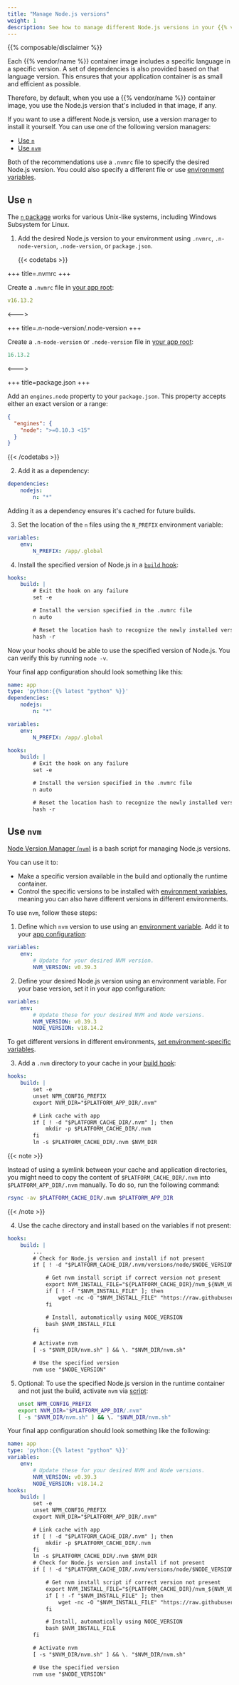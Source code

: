 ```yaml
---
title: "Manage Node.js versions"
weight: 1
description: See how to manage different Node.js versions in your {{% vendor/name %}} containers."
---
```


{{% composable/disclaimer %}}

Each {{% vendor/name %}} container image includes a specific language in a specific version.
A set of dependencies is also provided based on that language version.
This ensures that your application container is as small and efficient as possible.

Therefore, by default, when you use a {{% vendor/name %}} container image,
you use the Node.js version that's included in that image, if any.

If you want to use a different Node.js version, use a version manager to install it yourself.
You can use one of the following version managers:

*   [Use `n`](#use-n)
*   [Use `nvm`](#use-nvm)

Both of the recommendations use a `.nvmrc` file to specify the desired Node.js version.
You could also specify a different file or use [environment variables](../../development/variables/_index.md).

## Use `n`

The [`n` package](https://github.com/tj/n) works for various Unix-like systems,
including Windows Subsystem for Linux.

1.  Add the desired Node.js version to your environment using `.nvmrc`, `.n-node-version`, `.node-version`, or `package.json`.

    {{< codetabs >}}

\+++
title=.nvmrc
\+++

Create a `.nvmrc` file in [your app root](/create-apps/app-reference/single-runtime-image.md#root-directory):

```yaml {location=".nvmrc"}
v16.13.2
```

<--->

\+++
title=.n-node-version/.node-version
\+++

Create a `.n-node-version` or `.node-version` file in [your app root](/create-apps/app-reference/single-runtime-image.md#root-directory):

```yaml {location=".n-node-version or .node-version"}
16.13.2
```

<--->

\+++
title=package.json
\+++

Add an `engines.node` property to your `package.json`.
This property accepts either an exact version or a range:

```json {location="package.json"}
{
  "engines": {
    "node": ">=0.10.3 <15"
  }
}
```

{{< /codetabs >}}

2.  Add it as a dependency:

```yaml {configFile="app"}
dependencies:
    nodejs:
        n: "*"
```

Adding it as a dependency ensures it's cached for future builds.

3.  Set the location of the `n` files using the `N_PREFIX` environment variable:

```yaml {configFile="app"}
variables:
    env:
        N_PREFIX: /app/.global
```

4.  Install the specified version of Node.js in a [`build` hook](../../create-apps/hooks/hooks-comparison.md#build-hook):

```yaml {configFile="app"}
hooks:
    build: |
        # Exit the hook on any failure
        set -e

        # Install the version specified in the .nvmrc file
        n auto

        # Reset the location hash to recognize the newly installed version
        hash -r
```

Now your hooks should be able to use the specified version of Node.js.
You can verify this by running `node -v`.

Your final app configuration should look something like this:

```yaml {configFile="app"}
name: app
type: 'python:{{% latest "python" %}}'
dependencies:
    nodejs:
        n: "*"

variables:
    env:
        N_PREFIX: /app/.global

hooks:
    build: |
        # Exit the hook on any failure
        set -e

        # Install the version specified in the .nvmrc file
        n auto

        # Reset the location hash to recognize the newly installed version
        hash -r
```

## Use `nvm`

[Node Version Manager (`nvm`)](https://github.com/nvm-sh/nvm) is a bash script for managing Node.js versions.

You can use it to:

*   Make a specific version available in the build and optionally the runtime container.
*   Control the specific versions to be installed with [environment variables](../../development/variables/_index.md),
    meaning you can also have different versions in different environments.

To use `nvm`, follow these steps:

1.  Define which `nvm` version to use using an [environment variable](../../development/variables/_index.md).
    Add it to your [app configuration](../../create-apps/_index.md):

```yaml {configFile="app"}
variables:
    env:
        # Update for your desired NVM version.
        NVM_VERSION: v0.39.3
```

2.  Define your desired Node.js version using an environment variable.
    For your base version, set it in your app configuration:

```yaml {configFile="app"}
variables:
    env:
        # Update these for your desired NVM and Node versions.
        NVM_VERSION: v0.39.3
        NODE_VERSION: v18.14.2
```

To get different versions in different environments, [set environment-specific variables](../../development/variables/set-variables.md#create-environment-specific-variables).

3.  Add a `.nvm` directory to your cache in your [build hook](../../create-apps/hooks/_index.md):

```yaml {configFile="app"}
hooks:
    build: |
        set -e
        unset NPM_CONFIG_PREFIX
        export NVM_DIR="$PLATFORM_APP_DIR/.nvm"

        # Link cache with app
        if [ ! -d "$PLATFORM_CACHE_DIR/.nvm" ]; then
            mkdir -p $PLATFORM_CACHE_DIR/.nvm
        fi
        ln -s $PLATFORM_CACHE_DIR/.nvm $NVM_DIR
```

{{< note >}}

Instead of using a symlink between your cache and application directories,
you might need to copy the content of `$PLATFORM_CACHE_DIR/.nvm` into `$PLATFORM_APP_DIR/.nvm` manually.
To do so, run the following command:

```bash
rsync -av $PLATFORM_CACHE_DIR/.nvm $PLATFORM_APP_DIR
```

{{< /note >}}

4.  Use the cache directory and install based on the variables if not present:

```yaml {configFile="app"}
hooks:
    build: |
        ...
        # Check for Node.js version and install if not present
        if [ ! -d "$PLATFORM_CACHE_DIR/.nvm/versions/node/$NODE_VERSION" ]; then

            # Get nvm install script if correct version not present
            export NVM_INSTALL_FILE="${PLATFORM_CACHE_DIR}/nvm_${NVM_VERSION}_install.sh"
            if [ ! -f "$NVM_INSTALL_FILE" ]; then
                wget -nc -O "$NVM_INSTALL_FILE" "https://raw.githubusercontent.com/nvm-sh/nvm/$NVM_VERSION/install.sh"
            fi

            # Install, automatically using NODE_VERSION
            bash $NVM_INSTALL_FILE
        fi

        # Activate nvm
        [ -s "$NVM_DIR/nvm.sh" ] && \. "$NVM_DIR/nvm.sh"

        # Use the specified version
        nvm use "$NODE_VERSION"
```

5.  Optional: To use the specified Node.js version in the runtime container and not just the build,
    activate `nvm` via [script](../../development/variables/set-variables.md#set-variables-via-script):

    ```bash {location=".environment"}
    unset NPM_CONFIG_PREFIX
    export NVM_DIR="$PLATFORM_APP_DIR/.nvm"
    [ -s "$NVM_DIR/nvm.sh" ] && \. "$NVM_DIR/nvm.sh"
    ```

Your final app configuration should look something like the following:

```yaml {configFile="app"}
name: app
type: 'python:{{% latest "python" %}}'
variables:
    env:
        # Update these for your desired NVM and Node versions.
        NVM_VERSION: v0.39.3
        NODE_VERSION: v18.14.2
hooks:
    build: |
        set -e
        unset NPM_CONFIG_PREFIX
        export NVM_DIR="$PLATFORM_APP_DIR/.nvm"

        # Link cache with app
        if [ ! -d "$PLATFORM_CACHE_DIR/.nvm" ]; then
            mkdir -p $PLATFORM_CACHE_DIR/.nvm
        fi
        ln -s $PLATFORM_CACHE_DIR/.nvm $NVM_DIR
        # Check for Node.js version and install if not present
        if [ ! -d "$PLATFORM_CACHE_DIR/.nvm/versions/node/$NODE_VERSION" ]; then

            # Get nvm install script if correct version not present
            export NVM_INSTALL_FILE="${PLATFORM_CACHE_DIR}/nvm_${NVM_VERSION}_install.sh"
            if [ ! -f "$NVM_INSTALL_FILE" ]; then
                wget -nc -O "$NVM_INSTALL_FILE" "https://raw.githubusercontent.com/nvm-sh/nvm/$NVM_VERSION/install.sh"
            fi

            # Install, automatically using NODE_VERSION
            bash $NVM_INSTALL_FILE
        fi

        # Activate nvm
        [ -s "$NVM_DIR/nvm.sh" ] && \. "$NVM_DIR/nvm.sh"

        # Use the specified version
        nvm use "$NODE_VERSION"
```
